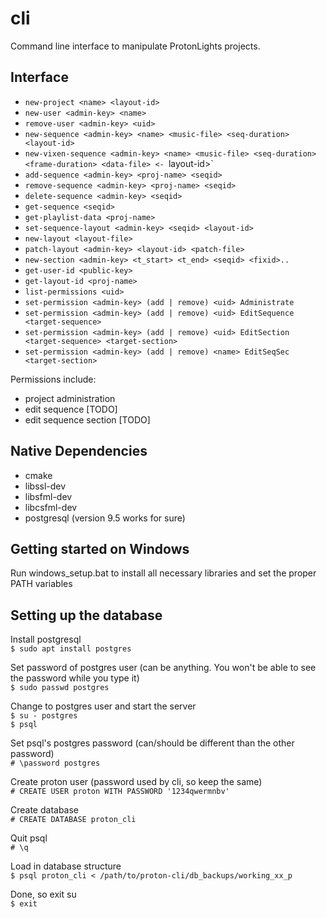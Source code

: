 # cli
Command line interface to manipulate ProtonLights projects.

## Interface

- `new-project <name> <layout-id>`
- `new-user <admin-key> <name>`
- `remove-user <admin-key> <uid>`
- `new-sequence <admin-key> <name> <music-file> <seq-duration> <layout-id>`
- `new-vixen-sequence <admin-key> <name> <music-file> <seq-duration> <frame-duration> <data-file> <- `layout-id>`
- `add-sequence <admin-key> <proj-name> <seqid>`
- `remove-sequence <admin-key> <proj-name> <seqid>`
- `delete-sequence <admin-key> <seqid>`
- `get-sequence <seqid>`
- `get-playlist-data <proj-name>`
- `set-sequence-layout <admin-key> <seqid> <layout-id>`
- `new-layout <layout-file>`
- `patch-layout <admin-key> <layout-id> <patch-file>`
- `new-section <admin-key> <t_start> <t_end> <seqid> <fixid>..`
- `get-user-id <public-key>`
- `get-layout-id <proj-name>`
- `list-permissions <uid>`
- `set-permission <admin-key> (add | remove) <uid> Administrate`
- `set-permission <admin-key> (add | remove) <uid> EditSequence <target-sequence>`
- `set-permission <admin-key> (add | remove) <uid> EditSection <target-sequence> <target-section>`
- `set-permission <admin-key> (add | remove) <name> EditSeqSec <target-section>`

Permissions include:
  - project administration
  - edit sequence [TODO]
  - edit sequence section [TODO]

## Native Dependencies

- cmake
- libssl-dev
- libsfml-dev
- libcsfml-dev
- postgresql (version 9.5 works for sure)

## Getting started on Windows
Run windows_setup.bat to install all necessary libraries and set the proper PATH variables

## Setting up the database

Install postgresql  
`$ sudo apt install postgres`

Set password of postgres user (can be anything. You won't be able to see the password while you type it)  
`$ sudo passwd postgres`

Change to postgres user and start the server  
`$ su - postgres`  
`$ psql`

Set psql's postgres password (can/should be different than the other password)  
`# \password postgres`

Create proton user (password used by cli, so keep the same)  
`# CREATE USER proton WITH PASSWORD '1234qwermnbv'`

Create database  
`# CREATE DATABASE proton_cli`

Quit psql  
`# \q`

Load in database structure  
`$ psql proton_cli < /path/to/proton-cli/db_backups/working_xx_p`

Done, so exit su  
`$ exit`
